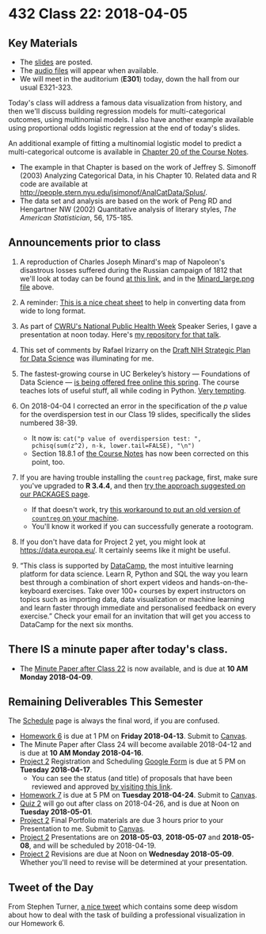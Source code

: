 # 432 Class 22: 2018-04-05

## Key Materials

- The [slides](https://github.com/THOMASELOVE/432-2018/tree/master/slides/class22) are posted.
- The [audio files](https://github.com/THOMASELOVE/432-2018/tree/master/slides/class22) will appear when available.
- We will meet in the auditorium (**E301**) today, down the hall from our usual E321-323.

Today's class will address a famous data visualization from history, and then we'll discuss building regression models for multi-categorical outcomes, using multinomial models. I also have another example available using proportional odds logistic regression at the end of today's slides.

An additional example of fitting a multinomial logistic model to predict a multi-categorical outcome is available in [Chapter 20 of the Course Notes](https://thomaselove.github.io/432-notes/). 

- The example in that Chapter is based on the work of Jeffrey S. Simonoff (2003) Analyzing Categorical Data, in his Chapter 10. Related data and R code are available at http://people.stern.nyu.edu/jsimonof/AnalCatData/Splus/. 
- The data set and analysis are based on the work of Peng RD and Hengartner NW (2002) Quantitative analysis of literary styles, *The American Statistician*, 56, 175-185.

## Announcements prior to class

1. A reproduction of Charles Joseph Minard's map of Napoleon's disastrous losses suffered during the Russian campaign of 1812 that we'll look at today can be found [at this link](https://en.wikipedia.org/wiki/Charles_Joseph_Minard#/media/File:Minard.png), and in the [Minard_large.png file](https://raw.githubusercontent.com/THOMASELOVE/432-2018/master/slides/class22/Minard_large.png) above.

2. A reminder: [This is a nice cheat sheet](http://www.cookbook-r.com/Manipulating_data/Converting_data_between_wide_and_long_format/) to help in converting data from wide to long format.

3. As part of [CWRU's National Public Health Week](http://thedaily.case.edu/national-public-health-week/) Speaker Series, I gave a presentation at noon today. Here's [my repository for that talk](https://github.com/THOMASELOVE/adventures).

4. This set of comments by Rafael Irizarry on the [Draft NIH Strategic Plan for Data Science](https://simplystatistics.org/2018/04/02/input-on-the-draft-nih-strategic-plan-for-data-science/) was illuminating for me.

5. The fastest-growing course in UC Berkeley’s history — Foundations of Data Science — [is being offered free online this spring](http://news.berkeley.edu/2018/03/29/berkeley-offers-its-fastest-growing-course-data-science-online-for-free/). The course teaches lots of useful stuff, all while coding in Python. [Very tempting](https://data.berkeley.edu/education/data-8x).

6. On 2018-04-04 I corrected an error in the specification of the *p* value for the overdispersion test in our Class 19 slides, specifically the slides numbered 38-39. 
    - It now is: `cat("p value of overdispersion test: ", pchisq(sum(z^2), n-k, lower.tail=FALSE), "\n")`
    - Section 18.8.1 of [the Course Notes](https://thomaselove.github.io/432-notes/) has now been corrected on this point, too.
    
7. If you are having trouble installing the `countreg` package, first, make sure you've upgraded to **R 3.4.4**, and then [try the approach suggested on our PACKAGES page](https://github.com/THOMASELOVE/432-2018/blob/master/data-and-code/PACKAGES.MD). 
    - If that doesn't work, try [this workaround to put an old version of `countreg` on your machine](https://github.com/THOMASELOVE/432-2018/blob/master/data-and-code/installing_countreg_workaround.pdf). 
    - You'll know it worked if you can successfully generate a rootogram.
    
8. If you don't have data for Project 2 yet, you might look at https://data.europa.eu/. It certainly seems like it might be useful.

9. “This class is supported by [DataCamp](https://www.datacamp.com/), the most intuitive learning platform for data science. Learn R, Python and SQL the way you learn best through a combination of short expert videos and hands-on-the-keyboard exercises. Take over 100+ courses by expert instructors on topics such as importing data, data visualization or machine learning and learn faster through immediate and personalised feedback on every exercise.” Check your email for an invitation that will get you access to DataCamp for the next six months.

## There IS a minute paper after today's class.

- The [Minute Paper after Class 22](https://goo.gl/forms/uAn6IQcZxT2l6Hbr2) is now available, and is due at **10 AM Monday 2018-04-09**.

## Remaining Deliverables This Semester

The [Schedule](https://github.com/THOMASELOVE/432-2018/blob/master/SCHEDULE.md) page is always the final word, if you are confused.

- [Homework 6](https://github.com/THOMASELOVE/432-2018/tree/master/assignments/hw6) is due at 1 PM on **Friday 2018-04-13**. Submit to [Canvas](https://canvas.case.edu/).
- The Minute Paper after Class 24 will become available 2018-04-12 and is due at **10 AM Monday 2018-04-16**.
- [Project 2](https://github.com/THOMASELOVE/432-2018/tree/master/projects/project2) Registration and Scheduling [Google Form](https://goo.gl/forms/Zfgnq5pyAAzAlmUm1) is due at 5 PM on **Tuesday 2018-04-17**.
    - You can see the status (and title) of proposals that have been reviewed and approved [by visiting this link](https://github.com/THOMASELOVE/432-2018/blob/master/projects/project2/APPROVED.md).
- [Homework 7](https://github.com/THOMASELOVE/432-2018/tree/master/assignments/hw7) is due at 5 PM on **Tuesday 2018-04-24**. Submit to [Canvas](https://canvas.case.edu/).
- [Quiz 2](https://github.com/THOMASELOVE/432-2018/tree/master/quizzes/quiz2) will go out after class on 2018-04-26, and is due at Noon on **Tuesday 2018-05-01**.
- [Project 2](https://github.com/THOMASELOVE/432-2018/tree/master/projects/project2) Final Portfolio materials are due 3 hours prior to your Presentation to me. Submit to [Canvas](https://canvas.case.edu/).
- [Project 2](https://github.com/THOMASELOVE/432-2018/tree/master/projects/project2) Presentations are on **2018-05-03**, **2018-05-07** and **2018-05-08**, and will be scheduled by 2018-04-19.
- [Project 2](https://github.com/THOMASELOVE/432-2018/tree/master/projects/project2) Revisions are due at Noon on **Wednesday 2018-05-09**. Whether you'll need to revise will be determined at your presentation.

## Tweet of the Day

From Stephen Turner, [a nice tweet](https://twitter.com/strnr/status/787292116607234048) which contains some deep wisdom about how to deal with the task of building a professional visualization in our Homework 6.
